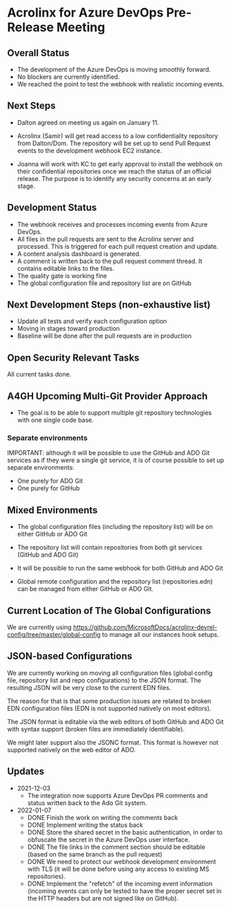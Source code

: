 # Acrolinx for Azure DevOps Pre-Release Meeting
## Overall Status

- The development of the Azure DevOps is moving smoothly forward.
- No blockers are currently identified.
- We reached the point to test the webhook with realistic incoming
  events.

## Next Steps

- Dalton agreed on meeting us again on January 11.

- Acrolinx (Samir) will get read access to a low confidentiality
  repository from Dalton/Dom. The repository will be set up to send
  Pull Request events to the development webhook EC2 instance.

- Joanna will work with KC to get early approval to install the
  webhook on their confidential repositories once we reach the status
  of an official release. The purpose is to identify any security
  concerns at an early stage.

## Development Status

- The webhook receives and processes incoming events from Azure DevOps.
- All files in the pull requests are sent to the Acrolinx server and
  processed. This is triggered for each pull request creation and update.
- A content analysis dashboard is generated.
- A comment is written back to the pull request comment thread. It
  contains editable links to the files.
- The quality gate is working fine
- The global configuration file and repository list are on GitHub

## Next Development Steps (non-exhaustive list)

- Update all tests and verify each configuration option
- Moving in stages toward production
- Baseline will be done after the pull requests are in production

## Open Security Relevant Tasks

All current tasks done.

## A4GH Upcoming Multi-Git Provider Approach

- The goal is to be able to support multiple git repository
  technologies with one single code base.

### Separate environments

IMPORTANT: although it will be possible to use the GitHub and ADO Git
services as if they were a single git service, it is of course
possible to set up separate environments:

- One purely for ADO Git
- One purely for GitHub

## Mixed Environments

- The global configuration files (including the repository list) will
  be on either GitHub or ADO Git

- The repository list will contain repositories from both git services
  (GitHub and ADO Git)

- It will be possible to run the same webhook for both GitHub and ADO Git

- Global remote configuration and the repository list
  (repositories.edn) can be managed from either GitHub or ADO Git.

## Current Location of The Global Configurations

We are currently using
<https://github.com/MicrosoftDocs/acrolinx-devrel-config/tree/master/global-config>
to manage all our instances hook setups.

## JSON-based Configurations

We are currently working on moving all configuration files (global
config file, repository list and repo configurations) to the JSON
format. The resulting JSON will be very close to the current EDN
files.

The reason for that is that some production issues are related to
broken EDN configuration files (EDN is not supported natively on most
editors).

The JSON format is editable via the web editors of both GitHub and ADO
Git with syntax support (broken files are immediately identifiable).

We might later support also the JSONC format. This format is however
not supported natively on the web editor of ADO.

## Updates

- 2021-12-03
  - The integration now supports Azure DevOps PR comments and status
    written back to the Ado Git system.
- 2022-01-07
  - DONE Finish the work on writing the comments back
  - DONE Implement writing the status back
  - DONE Store the shared secret in the basic authentication, in order
    to obfuscate the secret in the Azure DevOps user interface.
  - DONE The file links in the comment section should be editable (based
    on the same branch as the pull request)
  - DONE We need to protect our webhook development environment with TLS (it
    will be done before using any access to existing MS repositories).
  - DONE Implement the "refetch" of the incoming event information (incoming
    events can only be tested to have the proper secret set in the HTTP
    headers but are not signed like on GitHub).

